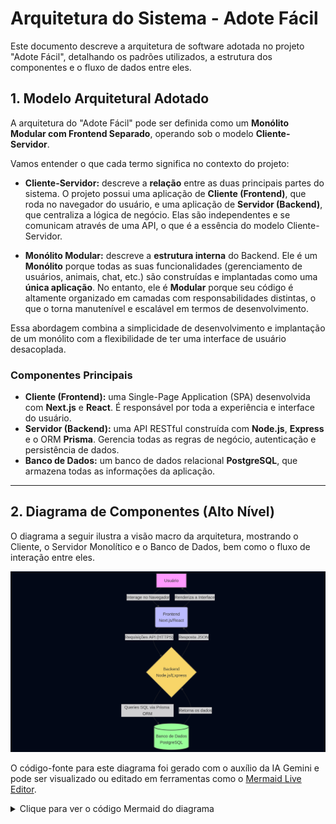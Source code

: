 # Arquitetura do Sistema - Adote Fácil

Este documento descreve a arquitetura de software adotada no projeto "Adote Fácil", detalhando os padrões utilizados, a estrutura dos componentes e o fluxo de dados entre eles.

## 1. Modelo Arquitetural Adotado

A arquitetura do "Adote Fácil" pode ser definida como um **Monólito Modular com Frontend Separado**, operando sob o modelo **Cliente-Servidor**.

Vamos entender o que cada termo significa no contexto do projeto:

* **Cliente-Servidor:** descreve a **relação** entre as duas principais partes do sistema. O projeto possui uma aplicação de **Cliente (Frontend)**, que roda no navegador do usuário, e uma aplicação de **Servidor (Backend)**, que centraliza a lógica de negócio. Elas são independentes e se comunicam através de uma API, o que é a essência do modelo Cliente-Servidor.

* **Monólito Modular:** descreve a **estrutura interna** do Backend. Ele é um **Monólito** porque todas as suas funcionalidades (gerenciamento de usuários, animais, chat, etc.) são construídas e implantadas como uma **única aplicação**. No entanto, ele é **Modular** porque seu código é altamente organizado em camadas com responsabilidades distintas, o que o torna manutenível e escalável em termos de desenvolvimento.

Essa abordagem combina a simplicidade de desenvolvimento e implantação de um monólito com a flexibilidade de ter uma interface de usuário desacoplada.

### Componentes Principais

* **Cliente (Frontend):** uma Single-Page Application (SPA) desenvolvida com **Next.js** e **React**. É responsável por toda a experiência e interface do usuário.
* **Servidor (Backend):** uma API RESTful construída com **Node.js**, **Express** e o ORM **Prisma**. Gerencia todas as regras de negócio, autenticação e persistência de dados.
* **Banco de Dados:** um banco de dados relacional **PostgreSQL**, que armazena todas as informações da aplicação.

---

## 2. Diagrama de Componentes (Alto Nível)

O diagrama a seguir ilustra a visão macro da arquitetura, mostrando o Cliente, o Servidor Monolítico e o Banco de Dados, bem como o fluxo de interação entre eles.

![Diagrama de Alto Nível da Arquitetura](mermaid-diagram-2025-07-15-132319.png)

O código-fonte para este diagrama foi gerado com o auxílio da IA Gemini e pode ser visualizado ou editado em ferramentas como o [Mermaid Live Editor](https://mermaid.live).

<details>
<summary>Clique para ver o código Mermaid do diagrama</summary>

```
%% Diagrama de Alto Nível - Adote Fácil
graph TD;
    style A fill:#f9f,stroke:#333,stroke-width:2px
    style B fill:#bbf,stroke:#333,stroke-width:2px
    style C fill:#f8d568,stroke:#333,stroke-width:2px
    style D fill:#9f9,stroke:#333,stroke-width:2px

    A[Usuário] -->|"Interage no Navegador"| B(Frontend <br> Next.js/React);
    B -->|"Requisições API (HTTPS)"| C{Backend <br> Node.js/Express};
    C -->|"Queries SQL via Prisma ORM"| D[(Banco de Dados <br> PostgreSQL)];
    D -->|"Retorna os dados"| C;
    C -->|"Resposta JSON"| B;
    B -->|"Renderiza a Interface"| A;
```
</details>
